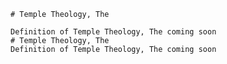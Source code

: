 
    # Temple Theology, The

    Definition of Temple Theology, The coming soon
    # Temple Theology, The
    Definition of Temple Theology, The coming soon